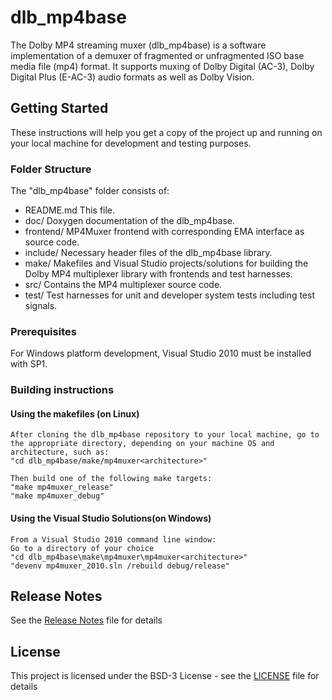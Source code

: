 # dlb_mp4base

The Dolby MP4 streaming muxer (dlb_mp4base) is a software implementation of a demuxer of fragmented or unfragmented ISO base media file (mp4) format. It supports muxing of Dolby Digital (AC-3), Dolby Digital Plus (E-AC-3) audio formats as well as Dolby Vision.

## Getting Started

These instructions will help you get a copy of the project up and running on your local machine for development and testing purposes. 

### Folder Structure

The "dlb_mp4base" folder consists of:

- README.md         This file.
- doc/              Doxygen documentation of the dlb_mp4base.
- frontend/         MP4Muxer frontend with corresponding EMA interface as source code.
- include/          Necessary header files of the dlb_mp4base library.
- make/             Makefiles and Visual Studio projects/solutions for building the Dolby MP4 multiplexer library with frontends and test harnesses.
- src/              Contains the MP4 multiplexer source code.
- test/             Test harnesses for unit and developer system tests including test signals.

### Prerequisites

For Windows platform development, Visual Studio 2010 must be installed with SP1.

### Building instructions

#### Using the makefiles (on Linux)

    After cloning the dlb_mp4base repository to your local machine, go to the appropriate directory, depending on your machine OS and architecture, such as:
    "cd dlb_mp4base/make/mp4muxer<architecture>"

    Then build one of the following make targets:
    "make mp4muxer_release"
    "make mp4muxer_debug"

#### Using the Visual Studio Solutions(on Windows)

    From a Visual Studio 2010 command line window:
    Go to a directory of your choice
    "cd dlb_mp4base\make\mp4muxer\mp4muxer<architecture>"
    "devenv mp4muxer_2010.sln /rebuild debug/release"

## Release Notes

See the [Release Notes](ReleaseNotes.md) file for details

## License

This project is licensed under the BSD-3 License - see the [LICENSE](LICENSE) file for details



